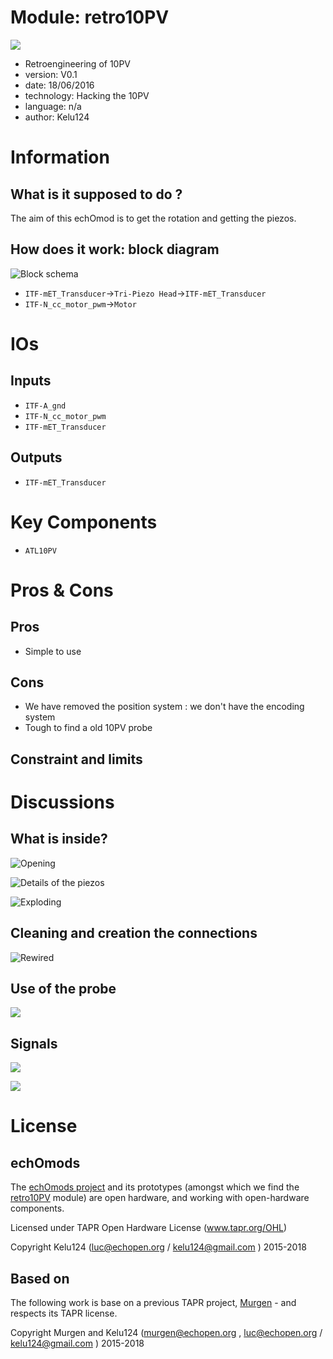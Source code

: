 # Module: retro10PV

![](/retro10PV/viewme.png)

* Retroengineering of 10PV
* version: V0.1
* date: 18/06/2016
* technology: Hacking the 10PV
* language: n/a
* author: Kelu124

# Information

## What is it supposed to do ?

The aim of this echOmod is to get the rotation and getting the piezos.

## How does it work: block diagram

![Block schema](source/blocks.png)

* `ITF-mET_Transducer`->`Tri-Piezo Head`->`ITF-mET_Transducer`
* `ITF-N_cc_motor_pwm`->`Motor`

# IOs

## Inputs

* `ITF-A_gnd`
* `ITF-N_cc_motor_pwm`
* `ITF-mET_Transducer`

## Outputs

* `ITF-mET_Transducer`

# Key Components

* `ATL10PV`

# Pros & Cons

## Pros

* Simple to use


## Cons

* We have removed the position system : we don't have the encoding system
* Tough to find a old 10PV probe

## Constraint and limits

# Discussions

## What is inside?

![Opening](/retro10PV/images/IMG_2405.JPG)

![Details of the piezos](/retro10PV/images/IMG_2401.JPG)

![Exploding](/retro10PV/images/20160307_213105_HDR.jpg)

## Cleaning and creation the connections


![Rewired](/retro10PV/images/DSC_0683.JPG)

## Use of the probe

![](/retro10PV/images/DSC_0682.JPG)

## Signals

![](/retro10PV/images/DSC_0680.JPG)

![](/retro10PV/images/DSC_0681.JPG)

# License

## echOmods 

The [echOmods project](https://github.com/kelu124/echomods) and its prototypes (amongst which we find the [retro10PV](/retro10PV/) module) are open hardware, and working with open-hardware components.

Licensed under TAPR Open Hardware License (www.tapr.org/OHL)

Copyright Kelu124 (luc@echopen.org / kelu124@gmail.com ) 2015-2018

## Based on 

The following work is base on a previous TAPR project, [Murgen](https://github.com/kelu124/murgen-dev-kit) - and respects its TAPR license.

Copyright Murgen and Kelu124 (murgen@echopen.org , luc@echopen.org / kelu124@gmail.com ) 2015-2018
